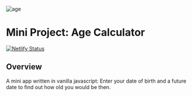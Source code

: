 ![age](https://user-images.githubusercontent.com/55994508/91039181-afe27180-e5d1-11ea-8355-0471073e8f4b.png)

# Mini Project: Age Calculator

[![Netlify Status](https://api.netlify.com/api/v1/badges/8cb57fc6-4df8-4f7e-901c-de0705968274/deploy-status)](https://app.netlify.com/sites/my-age-calculator/deploys)

## Overview

A mini app written in vanilla javascript: Enter your date of birth and a future date to find out how old you would be then.
